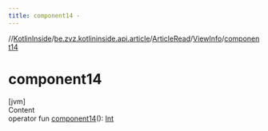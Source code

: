 ```yaml
---
title: component14 -
---
```

//[KotlinInside](../../../index.md)/[be.zvz.kotlininside.api.article](../../index.md)/[ArticleRead](../index.md)/[ViewInfo](index.md)/[component14](component14.md)



# component14  
[jvm]  
Content  
operator fun [component14](component14.md)(): [Int](https://kotlinlang.org/api/latest/jvm/stdlib/kotlin/-int/index.html)  



